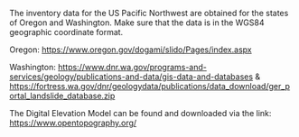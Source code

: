 The inventory data for the US Pacific Northwest are obtained for the states of Oregon and Washington. Make sure that the data is in the WGS84 geographic coordinate format.

Oregon: https://www.oregon.gov/dogami/slido/Pages/index.aspx

Washington: https://www.dnr.wa.gov/programs-and-services/geology/publications-and-data/gis-data-and-databases & https://fortress.wa.gov/dnr/geologydata/publications/data_download/ger_portal_landslide_database.zip

The Digital Elevation Model can be found and downloaded via the link: https://www.opentopography.org/
